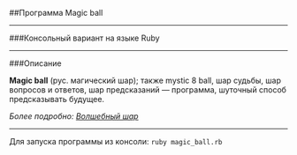 ##Программа Magic ball

---
###Консольный вариант на языке Ruby

---

###Описание


**Magic ball** (рус. магический шар); также mystic 8 ball, шар судьбы, шар вопросов и ответов, шар предсказаний — программа, шуточный способ предсказывать будущее. 



*Более подробно:* *[Волшебный шар](https://ru.wikipedia.org/wiki/Magic_8_ball)*

---

Для запуска программы из консоли: 
```ruby magic_ball.rb```


